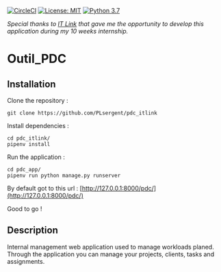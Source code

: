 [![CircleCI](https://circleci.com/gh/PLsergent/pdc_itlink.svg?style=shield&circle-token=c11bd2d91f03487614b7310d8552680f5a0aec6d)](https://circleci.com/gh/PLsergent/pdc_itlink)
[![License: MIT](https://img.shields.io/badge/License-MIT-green.svg)](https://opensource.org/licenses/MIT)
[![Python 3.7](https://img.shields.io/badge/python-3.7-blue.svg)](https://www.python.org/downloads/release/python-370/)

_Special thanks to [IT Link](https://www.itlink.fr/) that gave me the opportunity to develop this application during my 10 weeks internship._

# Outil\_PDC

## Installation

Clone the repository :

```text
git clone https://github.com/PLsergent/pdc_itlink
```

Install dependencies :

```text
cd pdc_itlink/
pipenv install
```

Run the application :

```text
cd pdc_app/
pipenv run python manage.py runserver
```

By default got to this url : [http://127.0.0.1:8000/pdc/](http://127.0.0.1:8000/pdc/)

Good to go !

## Description

Internal management web application used to manage workloads planed. Through the application you can manage your projects, clients, tasks and assignments.

